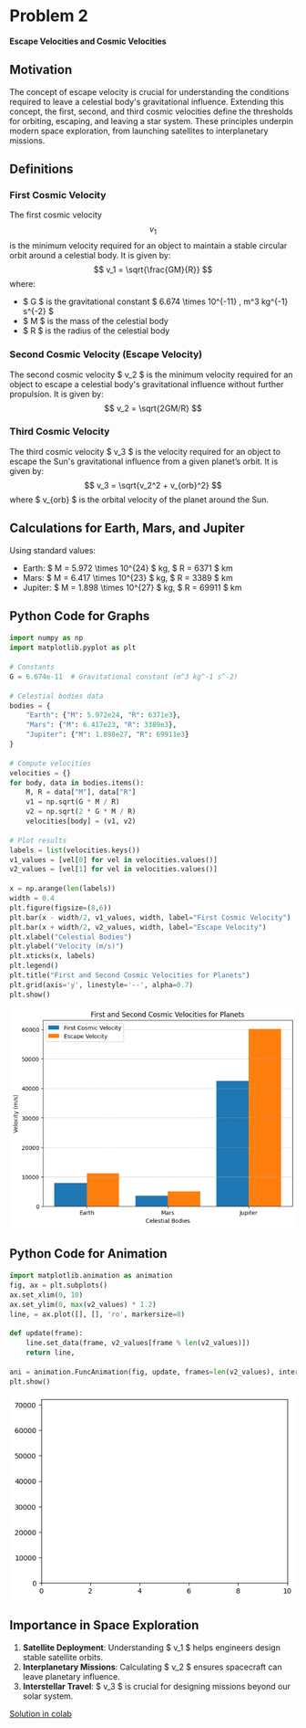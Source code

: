 # Problem 2

**Escape Velocities and Cosmic Velocities**

## Motivation
The concept of escape velocity is crucial for understanding the conditions required to leave a celestial body's gravitational influence. Extending this concept, the first, second, and third cosmic velocities define the thresholds for orbiting, escaping, and leaving a star system. These principles underpin modern space exploration, from launching satellites to interplanetary missions.

## Definitions

### First Cosmic Velocity

The first cosmic velocity $$ v_1 $$is the minimum velocity required for an object to maintain a stable circular orbit around a celestial body. It is given by:
$$ v_1 = \sqrt{\frac{GM}{R}} $$
where:
- $ G $ is the gravitational constant $ 6.674 \times 10^{-11} \, m^3 kg^{-1} s^{-2} $
- $ M $ is the mass of the celestial body
- $ R $ is the radius of the celestial body

### Second Cosmic Velocity (Escape Velocity)
The second cosmic velocity $ v_2 $ is the minimum velocity required for an object to escape a celestial body's gravitational influence without further propulsion. It is given by:
$$ v_2 = \sqrt{2GM/R} $$

### Third Cosmic Velocity
The third cosmic velocity $ v_3 $ is the velocity required for an object to escape the Sun's gravitational influence from a given planet’s orbit. It is given by:
$$ v_3 = \sqrt{v_2^2 + v_{orb}^2} $$
where $ v_{orb} $ is the orbital velocity of the planet around the Sun.

## Calculations for Earth, Mars, and Jupiter

Using standard values:
- Earth: $ M = 5.972 \times 10^{24} $ kg, $ R = 6371 $ km
- Mars: $ M = 6.417 \times 10^{23} $ kg, $ R = 3389 $ km
- Jupiter: $ M = 1.898 \times 10^{27} $ kg, $ R = 69911 $ km

## Python Code for Graphs
```python
import numpy as np
import matplotlib.pyplot as plt

# Constants
G = 6.674e-11  # Gravitational constant (m^3 kg^-1 s^-2)

# Celestial bodies data
bodies = {
    "Earth": {"M": 5.972e24, "R": 6371e3},
    "Mars": {"M": 6.417e23, "R": 3389e3},
    "Jupiter": {"M": 1.898e27, "R": 69911e3}
}

# Compute velocities
velocities = {}
for body, data in bodies.items():
    M, R = data["M"], data["R"]
    v1 = np.sqrt(G * M / R)
    v2 = np.sqrt(2 * G * M / R)
    velocities[body] = (v1, v2)

# Plot results
labels = list(velocities.keys())
v1_values = [vel[0] for vel in velocities.values()]
v2_values = [vel[1] for vel in velocities.values()]

x = np.arange(len(labels))
width = 0.4
plt.figure(figsize=(8,6))
plt.bar(x - width/2, v1_values, width, label="First Cosmic Velocity")
plt.bar(x + width/2, v2_values, width, label="Escape Velocity")
plt.xlabel("Celestial Bodies")
plt.ylabel("Velocity (m/s)")
plt.xticks(x, labels)
plt.legend()
plt.title("First and Second Cosmic Velocities for Planets")
plt.grid(axis='y', linestyle='--', alpha=0.7)
plt.show()
```

![alt text](image-1.png)

## Python Code for Animation
```python
import matplotlib.animation as animation
fig, ax = plt.subplots()
ax.set_xlim(0, 10)
ax.set_ylim(0, max(v2_values) * 1.2)
line, = ax.plot([], [], 'ro', markersize=8)

def update(frame):
    line.set_data(frame, v2_values[frame % len(v2_values)])
    return line,

ani = animation.FuncAnimation(fig, update, frames=len(v2_values), interval=1000, repeat=True)
plt.show()
```

![alt text](image-2.png)

## Importance in Space Exploration
1. **Satellite Deployment**: Understanding $ v_1 $ helps engineers design stable satellite orbits.
2. **Interplanetary Missions**: Calculating $ v_2 $ ensures spacecraft can leave planetary influence.
3. **Interstellar Travel**: $ v_3 $ is crucial for designing missions beyond our solar system.

[Solution in colab](https://colab.research.google.com/drive/1DMzcJMmRP_JnA33WGEo9n1GgwB0hxHz2?usp=sharing)


